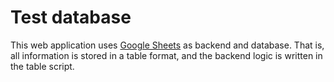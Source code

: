 <h1>Test database</h1>

<p>This web application uses <a href="https://docs.google.com/spreadsheets/d/1WKyhPK1pvySJSImA5TYMedz5HJySDvorV-_jAIaaW3A/edit#gid=0" target="_blank" rel="noreferrer">Google Sheets</a> as backend and database. That is, all information is stored in a table format, and the backend logic is written in the table script.</p>
